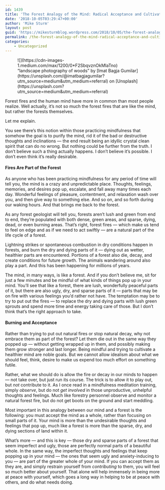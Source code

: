 ```yaml
---
id: 1439
title: 'The Forest Analogy of the Mind: Radical Acceptance and Cultivating Inner Peace'
date: '2018-10-05T03:29:47+00:00'
author: 'Mike Sturm'
layout: post
guid: 'https://mikesturmblog.wordpress.com/2018/10/05/the-forest-analogy-of-the-mind-radical-acceptance-and-cultivating-inner-peace/'
permalink: /the-forest-analogy-of-the-mind-radical-acceptance-and-cultivating-inner-peace/
categories:
    - Uncategorized
---
```


<figure class="wp-caption">![](https://cdn-images-1.medium.com/max/1200/0*F2SbqvznOkMIaTno)<figcaption class="wp-caption-text">“landscape photography of woods” by [Imat Bagja Gumilar](https://unsplash.com/@imatbagjagumilar?utm_source=medium&utm_medium=referral) on [Unsplash](https://unsplash.com?utm_source=medium&utm_medium=referral)</figcaption></figure>Forest fires and the human mind have more in common than most people realize. Well actually, it’s not so much the forest fires that are like the mind, but rather the forests themselves.

Let me explain.

You see there’s this notion within those practicing mindfulness that somehow the goal is to purify the mind, rid it of the bad or destructive thoughts and inclinations — the end result being an idyllic crystal clean spirit that can do no wrong. But nothing could be further from the truth. I don’t believe such a thing actually happens. I don’t believe it’s possible. I don’t even think it’s really desirable.

#### Fires Are Part of the Forest

As anyone who has been practicing mindfulness for any period of time will tell you, the mind is a crazy and unpredictable place. Thoughts, feelings, memories, and desires pop up, escalate, and fall away many times each day. Wonderful feelings of pleasure, contentment, and relaxation wash over you, and then give way to something else. And so on, and so forth during our waking hours. And that brings me back to the forest.

As any forest geologist will tell you, forests aren’t lush and green from end to end, they’re populated with both dense, green areas, and sparse, dying, dead, or even burning areas. That’s right, forest fires — which make us tend to feel on edge and as if we need to act swiftly — are a natural part of the life cycle of a forest.

Lightning strikes or spontaneous combustion in dry conditions happen in forests, and burn the dry and dying parts of it — dying out as wetter, healthier parts are encountered. Portions of a forest also die, decay, and create conditions for future growth. The animals wandering around also play a part. And this has been happening for millions of years.

The mind, in many ways, is like a forest. And if you don’t believe me, sit for just a few minutes and be mindful of what kinds of things pop up in your mind. You’ll see that like a forest, there are lush, wonderfully peaceful parts of it, but there are also ugly, dry, and sparse parts of it — parts that may be on fire with various feelings you’d rather not have. The temptation may be to try to put out the fires — to replace the dry and dying parts with lush green sprouts and spend more time and energy taking care of those. But I don’t think that’s the right approach to take.

#### Burning and Acceptance

Rather than trying to put out natural fires or stop natural decay, why not embrace them as part of the forest? Let them die out in the same way they popped up — without getting wrapped up in them, and possibly making them grow stronger and last longer. Being mindful and trying to cultivate a healthier mind are noble goals. But we cannot allow idealism about what we should feel, think, desire to make us expend too much effort on something futile.

Rather, what we should do is allow the fire or decay in our minds to happen — not take over, but just run its course. The trick is to allow it to play out, but *not* contribute to it. As I once read in a mindfulness meditation training, simply *observe*, but do not *get involved* in those unproductive, unhelpful thoughts and feelings. Much like forestry personnel observe and monitor a natural forest fire, but do not get boots on the ground and start meddling.

Most important in this analogy between our mind and a forest is the following: you must accept the mind as a whole, rather than focusing on small parts of it. Your mind is more than the undesirable thoughts and feelings that pop up, much like a forest is more than the sparse, dry, and dying sections of land within it.

What’s more — and this is key — those dry and sparse parts of a forest that seem imperfect and ugly, those are perfectly normal parts of a beautiful whole. In the same way, the imperfect thoughts and feelings that keep popping up in your mind — the ones that seem ugly and anxiety-inducing to you — are part of the greater whole of your mind. If you can accept them as they are, and simply restrain yourself from *contributing* to them, you will feel so much better about yourself. That alone will help immensely in being more at peace with yourself, which goes a long way in helping to be at peace with others, and do what needs doing.